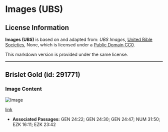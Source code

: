 # Images (UBS)

## License Information

**Images (UBS)** is based on and adapted from: _UBS Images_, [United Bible Societies](https://unitedbiblesocieties.org/), None, which is licensed under a [Public Domain CC0](https://creativecommons.org/public-domain/cc0/).

This markdown version is provided under the same license.



--------------------------------

## Brislet Gold (id: 291771)

### Image Content

![Image](https://cdn.aquifer.bible/aquifer-content/resources/Media/WEB-0532_bracelets_gold.jpg)

[link](https://cdn.aquifer.bible/aquifer-content/resources/Media/WEB-0532_bracelets_gold.jpg)

* **Associated Passages:** GEN 24:22; GEN 24:30; GEN 24:47; NUM 31:50; EZK 16:11; EZK 23:42

